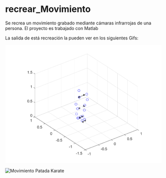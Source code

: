 # recrear_Movimiento
Se recrea un movimiento grabado mediante cámaras infrarrojas de una persona. El proyecto es trabajado con Matlab

La salida de está recreación la pueden ver en los siguientes Gifs:

![Movimiento Zumba](https://raw.githubusercontent.com/Esteban12j/recrear_Movimiento/main/zumba.gif)

![Movimiento Patada Karate]([URL_DEL_GIF](https://github.com/Esteban12j/recrear_Movimiento/blob/main/Patada.gif))
